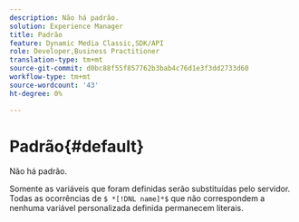 ```yaml
---
description: Não há padrão.
solution: Experience Manager
title: Padrão
feature: Dynamic Media Classic,SDK/API
role: Developer,Business Practitioner
translation-type: tm+mt
source-git-commit: d0bc88f55f857762b3bab4c76d1e3f3dd2733d60
workflow-type: tm+mt
source-wordcount: '43'
ht-degree: 0%

---
```



# Padrão{#default}

Não há padrão.

Somente as variáveis que foram definidas serão substituídas pelo servidor. Todas as ocorrências de `$ *[!DNL name]*$` que não correspondem a nenhuma variável personalizada definida permanecem literais.
